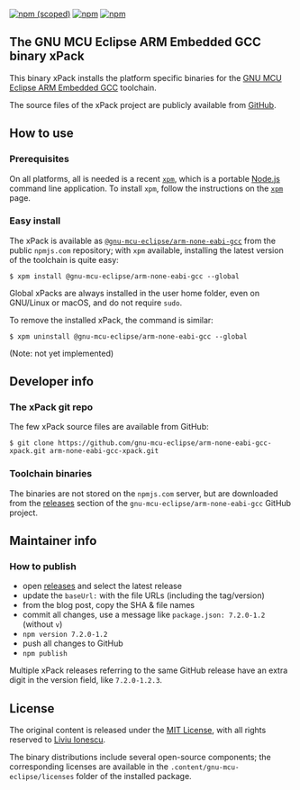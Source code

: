 [![npm (scoped)](https://img.shields.io/npm/v/@gnu-mcu-eclipse/arm-none-eabi-gcc.svg)](https://www.npmjs.com/package/@gnu-mcu-eclipse/arm-none-eabi-gcc) [![npm](https://img.shields.io/npm/dw/@gnu-mcu-eclipse/arm-none-eabi-gcc.svg)](https://www.npmjs.com/package/@gnu-mcu-eclipse/arm-none-eabi-gcc/) [![npm](https://img.shields.io/npm/dt/@gnu-mcu-eclipse/arm-none-eabi-gcc.svg)](https://www.npmjs.com/package/@gnu-mcu-eclipse/arm-none-eabi-gcc/)

## The GNU MCU Eclipse ARM Embedded GCC binary xPack

This binary xPack installs the platform specific binaries for the [GNU MCU Eclipse 
ARM Embedded GCC](https://github.com/gnu-mcu-eclipse/arm-none-eabi-gcc) toolchain.

The source files of the xPack project are publicly available from 
[GitHub](https://github.com/gnu-mcu-eclipse/arm-none-eabi-gcc-xpack).

## How to use

### Prerequisites

On all platforms, all is needed is a recent [`xpm`](https://www.npmjs.com/package/xpm), 
which is a portable [Node.js](https://nodejs.org) command line application. To install 
`xpm`, follow the instructions on the [`xpm`](https://www.npmjs.com/package/xpm) page.

### Easy install

The xPack is available as 
[`@gnu-mcu-eclipse/arm-none-eabi-gcc`](https://www.npmjs.com/package/@gnu-mcu-eclipse/arm-none-eabi-gcc) 
from the public `npmjs.com` repository; with `xpm` available, installing 
the latest version of the toolchain is quite easy:

```console
$ xpm install @gnu-mcu-eclipse/arm-none-eabi-gcc --global
```

Global xPacks are always installed in the user home folder, even on GNU/Linux or 
macOS, and do not require `sudo`.

To remove the installed xPack, the command is similar:

```console
$ xpm uninstall @gnu-mcu-eclipse/arm-none-eabi-gcc --global
```

(Note: not yet implemented)

## Developer info

### The xPack git repo

The few xPack source files are available from GitHub:

```console
$ git clone https://github.com/gnu-mcu-eclipse/arm-none-eabi-gcc-xpack.git arm-none-eabi-gcc-xpack.git
```

### Toolchain binaries

The binaries are not stored on the `npmjs.com` server, but are downloaded from the 
[releases](https://github.com/gnu-mcu-eclipse/arm-none-eabi-gcc/releases) 
section of the `gnu-mcu-eclipse/arm-none-eabi-gcc` GitHub project.

## Maintainer info

### How to publish

* open [releases](https://github.com/gnu-mcu-eclipse/arm-none-eabi-gcc/releases) 
and select the latest release
* update the `baseUrl:` with the file URLs (including the tag/version)
* from the blog post, copy the SHA & file names
* commit all changes, use a message like `package.json: 7.2.0-1.2` (without `v`)
* `npm version 7.2.0-1.2`
* push all changes to GitHub
* `npm publish`

Multiple xPack releases referring to the same GitHub release have an extra 
digit in the version field, like `7.2.0-1.2.3`.

## License

The original content is released under the 
[MIT License](https://opensource.org/licenses/MIT), with all rights 
reserved to [Liviu Ionescu](https://github.com/ilg-ul).

The binary distributions include several open-source components; the
corresponding licenses are available in the `.content/gnu-mcu-eclipse/licenses`
folder of the installed package.
